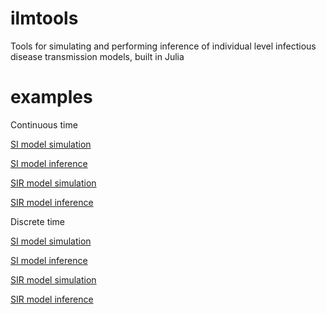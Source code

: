 ilmtools
========

Tools for simulating and performing inference of individual level infectious disease transmission models, built in Julia

examples
========

Continuous time

[SI model simulation](http://nbviewer.ipython.org/github/jangevaa/ilmtools.jl/blob/master/examples/example_continuous_SI.ipynb)

[SI model inference](http://nbviewer.ipython.org/github/jangevaa/ilmtools.jl/blob/master/examples/example_continuous_SI_inference.ipynb)

[SIR model simulation](http://nbviewer.ipython.org/github/jangevaa/ilmtools.jl/blob/master/examples/example_continuous_SIR.ipynb)

[SIR model inference](http://nbviewer.ipython.org/github/jangevaa/ilmtools.jl/blob/master/examples/example_continuous_SIR_inference.ipynb)

Discrete time

[SI model simulation](http://nbviewer.ipython.org/github/jangevaa/ilmtools.jl/blob/master/examples/example_discrete_SI.ipynb)

[SI model inference](http://nbviewer.ipython.org/github/jangevaa/ilmtools.jl/blob/master/examples/example_discrete_SI_inference.ipynb)

[SIR model simulation](http://nbviewer.ipython.org/github/jangevaa/ilmtools.jl/blob/master/examples/example_discrete_SIR.ipynb)

[SIR model inference](http://nbviewer.ipython.org/github/jangevaa/ilmtools.jl/blob/master/examples/example_discrete_SIR_inference.ipynb)
